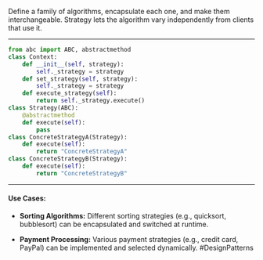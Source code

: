 Define a family of algorithms, encapsulate each one, and make them interchangeable. Strategy lets the algorithm vary independently from clients that use it.

---
```python
from abc import ABC, abstractmethod  
class Context:     
	def __init__(self, strategy):         
		self._strategy = strategy      
	def set_strategy(self, strategy):         
		self._strategy = strategy      
	def execute_strategy(self):         
		return self._strategy.execute()  
class Strategy(ABC):     
	@abstractmethod     
	def execute(self):         
		pass  
class ConcreteStrategyA(Strategy):     
	def execute(self):         
		return "ConcreteStrategyA"  
class ConcreteStrategyB(Strategy):     
	def execute(self):         
		return "ConcreteStrategyB"
```
---
#### Use Cases:

- **Sorting Algorithms:** Different sorting strategies (e.g., quicksort, bubblesort) can be encapsulated and switched at runtime.
    
- **Payment Processing:** Various payment strategies (e.g., credit card, PayPal) can be implemented and selected dynamically.
#DesignPatterns